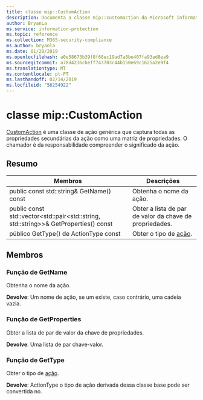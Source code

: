 ```yaml
---
title: classe mip::CustomAction
description: Documenta a classe mip::customaction da Microsoft Information Protection (MIP) SDK.
author: BryanLa
ms.service: information-protection
ms.topic: reference
ms.collection: M365-security-compliance
ms.author: bryanla
ms.date: 01/28/2019
ms.openlocfilehash: a0e58673b39f8f68ec19ad7a8be407fa93ad8ea9
ms.sourcegitcommit: a78d4236cbeff743703c44b150e69c1625a2e9f4
ms.translationtype: MT
ms.contentlocale: pt-PT
ms.lasthandoff: 02/14/2019
ms.locfileid: "56254922"
---
```

# <a name="class-mipcustomaction"></a>classe mip::CustomAction 
[CustomAction](class_mip_customaction.md) é uma classe de ação genérica que captura todas as propriedades secundárias da ação como uma matriz de propriedades. O chamador é da responsabilidade compreender o significado da ação.
  
## <a name="summary"></a>Resumo
 Membros                        | Descrições                                
--------------------------------|---------------------------------------------
public const std::string& GetName() const  |  Obtenha o nome da ação.
public const std::vector\<std::pair\<std::string, std::string\>\>& GetProperties() const  |  Obter a lista de par de valor da chave de propriedades.
público GetType() de ActionType const  |  Obter o tipo de [ação](class_mip_action.md).
  
## <a name="members"></a>Membros
  
### <a name="getname-function"></a>Função de GetName
Obtenha o nome da ação.

  
**Devolve**: Um nome de ação, se um existe, caso contrário, uma cadeia vazia.
  
### <a name="getproperties-function"></a>Função de GetProperties
Obter a lista de par de valor da chave de propriedades.

  
**Devolve**: Uma lista de par chave-valor.
  
### <a name="gettype-function"></a>Função de GetType
Obter o tipo de [ação](class_mip_action.md).

  
**Devolve**: ActionType o tipo de ação derivada dessa classe base pode ser convertida no.
